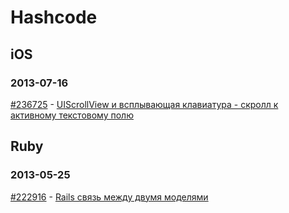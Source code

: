 # Hashcode

## iOS

### 2013-07-16

[#236725](http://hashcode.ru/questions/236725/objective-c-uiscrollview-%D0%B8-%D0%B2%D1%81%D0%BF%D0%BB%D1%8B%D0%B2%D0%B0%D1%8E%D1%89%D0%B0%D1%8F-%D0%BA%D0%BB%D0%B0%D0%B2%D0%B8%D0%B0%D1%82%D1%83%D1%80%D0%B0-%D1%81%D0%BA%D1%80%D0%BE%D0%BB%D0%BB-%D0%BA-%D0%B0%D0%BA%D1%82%D0%B8%D0%B2%D0%BD%D0%BE%D0%BC%D1%83-%D1%82%D0%B5%D0%BA%D1%81%D1%82%D0%BE%D0%B2%D0%BE%D0%BC%D1%83-%D0%BF%D0%BE%D0%BB%D1%8E) - [UIScrollView и всплывающая клавиатура - скролл к активному текстовому полю](https://github.com/stanislaw/Hashcode/tree/master/iOS/20130715_236725)

## Ruby

### 2013-05-25

[#222916](http://hashcode.ru/questions/222916/ruby-on-rails-rails-%D1%81%D0%B2%D1%8F%D0%B7%D1%8C-%D0%BC%D0%B5%D0%B6%D0%B4%D1%83-%D0%B4%D0%B2%D1%83%D0%BC%D1%8F-%D0%BC%D0%BE%D0%B4%D0%B5%D0%BB%D1%8F%D0%BC%D0%B8) - [Rails связь между двумя моделями](https://github.com/stanislaw/Hashcode/tree/master/Ruby/20130523_222916)



